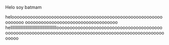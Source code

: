 Helo soy batmam

heloooooooooooooooooooooooooooooooooooooooooooooooooooooooooooooooo ooooooooooooooooooooooooooooooooooo  helllllllllllllllllllllllllllllllllllllllllllooooooooooooooooooooooooooooooooooooooooooooooooooooooooooooooooooooooooooooooooooooooooooooooooooooooooo
